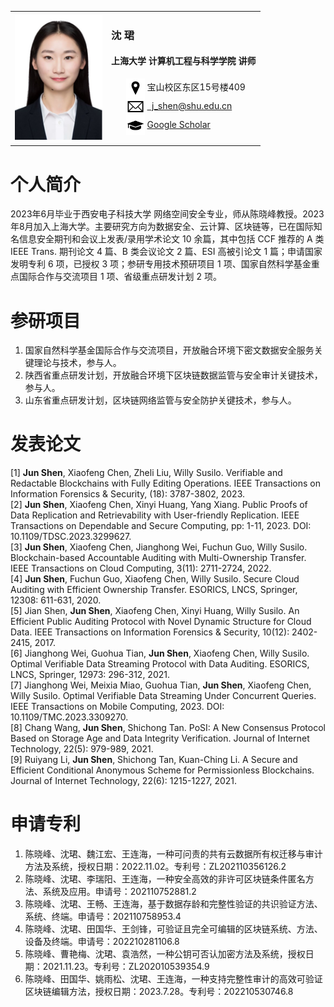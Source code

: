 
<table border-collapse="none">
  <tr>
    <td>
      <img src="img/个人头像.jpg" width="140" height="200" alt="error">
    </td>
    <td>
        <h3>沈 珺</h3>
        <h4>上海大学 计算机工程与科学学院 讲师</h4>
        <ul style="list-style-type:none">
            <li>
                <img src="img/地址.png" width="30" height="30" alt="error" style="display:inline-block; vertical-align:middle;">&nbsp;宝山校区东区15号楼409
            </li>
            <li>
                <img src="img/邮箱.png" width="30" height="30" alt="error" style="display:inline-block; vertical-align:middle;">
                <a href="mailto:j_shen@shu.edu.cn">&nbsp;&nbsp;j_shen@shu.edu.cn</a>
            </li>
            <li>
                <img src="img/帽子.png" width="30" height="30" alt="error" style="display:inline-block; vertical-align:middle;">
                <a href="https://scholar.google.com/citations?hl=en&user=K5lJ05sAAAAJ">Google Scholar</a>
            </li>
        </ul>
    </td>
  </tr>
</table>


个人简介
======
2023年6月毕业于西安电子科技大学 网络空间安全专业，师从陈晓峰教授。2023年8月加入上海大学。主要研究方向为数据安全、云计算、区块链等，已在国际知名信息安全期刊和会议上发表/录用学术论文 10 余篇，其中包括 CCF 推荐的 A 类 IEEE Trans. 期刊论文 4 篇、B 类会议论文 2 篇、ESI 高被引论文 1 篇；申请国家发明专利 6 项，已授权 3 项；参研专用技术预研项目 1 项、国家自然科学基金重点国际合作与交流项目 1 项、省级重点研发计划 2 项。

参研项目
======
1. 国家自然科学基金国际合作与交流项目，开放融合环境下密文数据安全服务关键理论与技术，参与人。
2. 陕西省重点研发计划，开放融合环境下区块链数据监管与安全审计关键技术，参与人。
3. 山东省重点研发计划，区块链网络监管与安全防护关键技术，参与人。

发表论文
======
[1] **Jun Shen**, Xiaofeng Chen, Zheli Liu, Willy Susilo. Verifiable and Redactable Blockchains with Fully Editing Operations. IEEE Transactions on Information Forensics & Security, (18): 3787-3802, 2023.  
[2] **Jun Shen**, Xiaofeng Chen, Xinyi Huang, Yang Xiang. Public Proofs of Data Replication and Retrievability with User-friendly Replication. IEEE Transactions on Dependable and Secure Computing, pp: 1-11, 2023. DOI: 10.1109/TDSC.2023.3299627.  
[3] **Jun Shen**, Xiaofeng Chen, Jianghong Wei, Fuchun Guo, Willy Susilo. Blockchain-based Accountable Auditing with Multi-Ownership Transfer. IEEE Transactions on Cloud Computing, 3(11): 2711-2724, 2022.  
[4] **Jun Shen**, Fuchun Guo, Xiaofeng Chen, Willy Susilo. Secure Cloud Auditing with Efficient Ownership Transfer. ESORICS, LNCS, Springer, 12308: 611-631, 2020.  
[5] Jian Shen, **Jun Shen**, Xiaofeng Chen, Xinyi Huang, Willy Susilo. An Efficient Public Auditing Protocol with Novel Dynamic Structure for Cloud Data. IEEE Transactions on Information Forensics & Security, 10(12): 2402-2415, 2017.  
[6] Jianghong Wei, Guohua Tian, **Jun Shen**, Xiaofeng Chen, Willy Susilo. Optimal Verifiable Data Streaming Protocol with Data Auditing. ESORICS, LNCS, Springer, 12973: 296-312, 2021.  
[7] Jianghong Wei, Meixia Miao, Guohua Tian, **Jun Shen**, Xiaofeng Chen, Willy Susilo. Optimal Verifiable Data Streaming Under Concurrent Queries. IEEE Transactions on Mobile Computing, 2023. DOI: 10.1109/TMC.2023.3309270.  
[8] Chang Wang, **Jun Shen**, Shichong Tan. PoSI: A New Consensus Protocol Based on Storage Age and Data Integrity Verification. Journal of Internet Technology, 22(5): 979-989, 2021.  
[9] Ruiyang Li, **Jun Shen**, Shichong Tan, Kuan-Ching Li. A Secure and Efficient Conditional Anonymous Scheme for Permissionless Blockchains. Journal of Internet Technology, 22(6): 1215-1227, 2021.

申请专利
======
1. 陈晓峰、沈珺、魏江宏、王连海，一种可问责的共有云数据所有权迁移与审计方法及系统，授权日期：2022.11.02。专利号：ZL202110356126.2
2. 陈晓峰、沈珺、李瑞阳、王连海，一种安全高效的非许可区块链条件匿名方法、系统及应用。申请号：202110752881.2
3. 陈晓峰、沈珺、王畅、王连海，基于数据存龄和完整性验证的共识验证方法、系统、终端。申请号：202110758953.4
4. 陈晓峰、沈珺、田国华、王剑锋，可验证且完全可编辑的区块链系统、方法、设备及终端。申请号：202210281106.8
5. 陈晓峰、曹艳梅、沈珺、袁浩然，一种公钥可否认加密方法及系统，授权日期：2021.11.23。专利号：ZL202010539354.9
6. 陈晓峰、田国华、姚雨松、沈珺、王连海，一种支持完整性审计的高效可验证区块链编辑方法，授权日期：2023.7.28。专利号：202210530746.8




